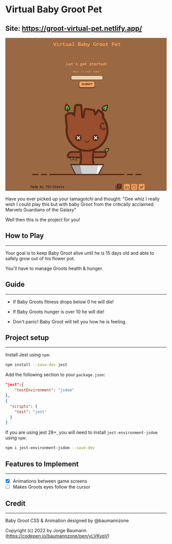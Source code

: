 # Virtual Baby Groot Pet

## Site: https://groot-virtual-pet.netlify.app/

<img src="./images/readme%20img.JPG" alt="picture of homepage" style="width:600px;">

Have you ever picked up your tamagotchi and thought:
"Gee whiz I really wish I could play this but with baby Groot from the critically acclaimed Marvels Guardians of the Galaxy"

Well then this is the project for you!

## How to Play

---

Your goal is to keep Baby Groot alive until he is 15 days old and able to safely grow out of his flower pot.

You'll have to manage Groots health & hunger.

## Guide

---

- If Baby Groots fitness drops below 0 he will die!

- If Baby Groots hunger is over 10 he will die!

- Don't panic! Baby Groot will tell you how he is feeling.

## Project setup

---

Install Jest using `npm`:

```bash
npm install --save-dev jest
```

Add the following section to your `package.json`:

```json
"jest":{
    "testEnvironment": "jsdom"
},
{
  "scripts": {
    "test": "jest"
  }
}
```

If you are using jest 28+, you will need to install `jest-environment-jsdom` using `npm`:

```bash
npm i jest-environment-jsdom --save-dev
```

## Features to Implement

---

- [x] Animations between game screens
- [ ] Makes Groots eyes follow the cursor

## Credit

---

Baby Groot CSS & Animation designed by @baumannzone

Copyright (c) 2022 by Jorge Baumann (https://codepen.io/baumannzone/pen/yLVKyqV)
